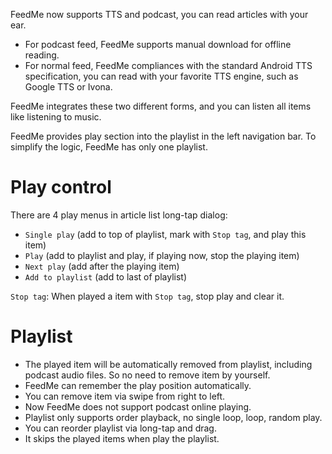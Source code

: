 FeedMe now supports TTS and podcast, you can read articles with your ear.

- For podcast feed, FeedMe supports manual download for offline reading.
- For normal feed, FeedMe compliances with the standard Android TTS specification, you can read with your favorite TTS engine, such as Google TTS or Ivona.

FeedMe integrates these two different forms, and you can listen all items like listening to music.

FeedMe provides play section into the playlist in the left navigation bar. To simplify the logic, FeedMe has only one playlist.

# Play control
There are 4 play menus in article list long-tap dialog:
- `Single play` (add to top of playlist, mark with `Stop tag`, and play this item)
- `Play` (add to playlist and play, if playing now, stop the playing item)
- `Next play` (add after the playing item)
- `Add to playlist` (add to last of playlist)

`Stop tag`: When played a item with `Stop tag`, stop play and clear it.

# Playlist
- The played item will be automatically removed from playlist, including podcast audio files. So no need to remove item by yourself.
- FeedMe can remember the play position automatically.
- You can remove item via swipe from right to left.
- Now FeedMe does not support podcast online playing.
- Playlist only supports order playback, no single loop, loop, random play.
- You can reorder playlist via long-tap and drag.
- It skips the played items when play the playlist.
